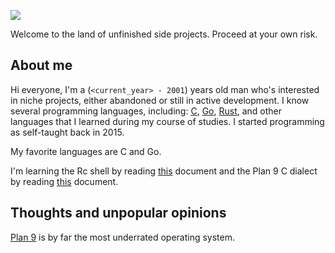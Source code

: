 ![](https://img.shields.io/github/last-commit/EdoardoLaGreca/EdoardoLaGreca?label=last%20change)

Welcome to the land of unfinished side projects. Proceed at your own risk.

## About me

Hi everyone, I'm a (`<current_year> - 2001`) years old man who's interested in niche projects, either abandoned or still in active development. I know several programming languages, including: [C](https://en.wikipedia.org/wiki/C_(programming_language)), [Go](https://golang.org/), [Rust](https://www.rust-lang.org/), and other languages that I learned during my course of studies. I started programming as self-taught back in 2015.

My favorite languages are C and Go.

I'm learning the Rc shell by reading [this](http://doc.cat-v.org/plan_9/4th_edition/papers/rc) document and the Plan 9 C dialect by reading [this](http://doc.cat-v.org/plan_9/programming/c_programming_in_plan_9) document.

## Thoughts and unpopular opinions

[Plan 9](https://en.wikipedia.org/wiki/Plan_9_from_Bell_Labs) is by far the most underrated operating system.
